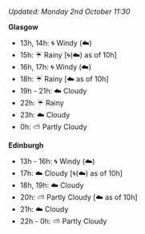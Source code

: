 *Updated: Monday 2nd October 11:30*

**Glasgow**

* 13h, 14h: :cyclone: Windy (:cloud:)
* 15h: :umbrella: Rainy [:cyclone:(:cloud:) as of 10h]
* 16h, 17h: :cyclone: Windy (:cloud:)
* 18h: :umbrella: Rainy [:cloud: as of 10h]
* 19h - 21h: :cloud: Cloudy
* 22h: :umbrella: Rainy
* 23h: :cloud: Cloudy
* 0h: :partly_sunny: Partly Cloudy

**Edinburgh**

* 13h - 16h: :cyclone: Windy (:cloud:)
* 17h: :cloud: Cloudy [:cyclone:(:cloud:) as of 10h]
* 18h, 19h: :cloud: Cloudy
* 20h: :partly_sunny: Partly Cloudy [:cloud: as of 10h]
* 21h: :cloud: Cloudy
* 22h - 0h: :partly_sunny: Partly Cloudy

